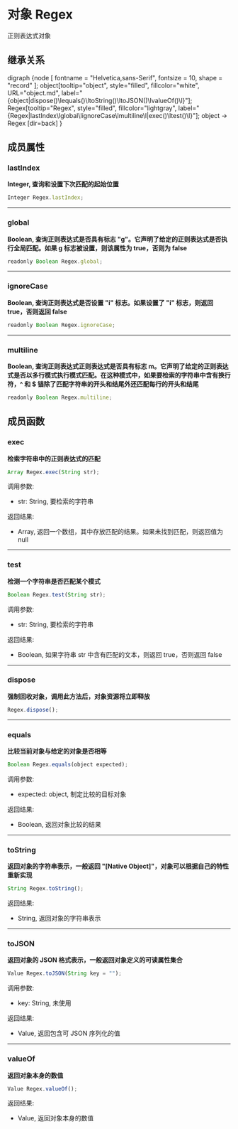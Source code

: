# 对象 Regex
正则表达式对象

## 继承关系
<dot>digraph {node [ fontname = "Helvetica,sans-Serif", fontsize = 10, shape = "record" ];
object[tooltip="object", style="filled", fillcolor="white", URL="object.md", label="{object|dispose()\lequals()\ltoString()\ltoJSON()\lvalueOf()\l}"];
Regex[tooltip="Regex", style="filled", fillcolor="lightgray", label="{Regex|lastIndex\lglobal\lignoreCase\lmultiline\l|exec()\ltest()\l}"];
object -> Regex [dir=back]
}</dot>

## 成员属性
        
### lastIndex
**Integer, 查询和设置下次匹配的起始位置**

```JavaScript
Integer Regex.lastIndex;
```

--------------------------
### global
**Boolean, 查询正则表达式是否具有标志 "g"。它声明了给定的正则表达式是否执行全局匹配。如果 g 标志被设置，则该属性为 true，否则为 false**

```JavaScript
readonly Boolean Regex.global;
```

--------------------------
### ignoreCase
**Boolean, 查询正则表达式是否设置 "i" 标志。如果设置了 "i" 标志，则返回 true，否则返回 false**

```JavaScript
readonly Boolean Regex.ignoreCase;
```

--------------------------
### multiline
**Boolean, 查询正则表达式正则表达式是否具有标志 m。它声明了给定的正则表达式是否以多行模式执行模式匹配。在这种模式中，如果要检索的字符串中含有换行符，^ 和 $ 锚除了匹配字符串的开头和结尾外还匹配每行的开头和结尾**

```JavaScript
readonly Boolean Regex.multiline;
```

## 成员函数
        
### exec
**检索字符串中的正则表达式的匹配**

```JavaScript
Array Regex.exec(String str);
```

调用参数:
* str: String, 要检索的字符串

返回结果:
* Array, 返回一个数组，其中存放匹配的结果。如果未找到匹配，则返回值为 null

--------------------------
### test
**检测一个字符串是否匹配某个模式**

```JavaScript
Boolean Regex.test(String str);
```

调用参数:
* str: String, 要检索的字符串

返回结果:
* Boolean, 如果字符串 str 中含有匹配的文本，则返回 true，否则返回 false

--------------------------
### dispose
**强制回收对象，调用此方法后，对象资源将立即释放**

```JavaScript
Regex.dispose();
```

--------------------------
### equals
**比较当前对象与给定的对象是否相等**

```JavaScript
Boolean Regex.equals(object expected);
```

调用参数:
* expected: object, 制定比较的目标对象

返回结果:
* Boolean, 返回对象比较的结果

--------------------------
### toString
**返回对象的字符串表示，一般返回 "[Native Object]"，对象可以根据自己的特性重新实现**

```JavaScript
String Regex.toString();
```

返回结果:
* String, 返回对象的字符串表示

--------------------------
### toJSON
**返回对象的 JSON 格式表示，一般返回对象定义的可读属性集合**

```JavaScript
Value Regex.toJSON(String key = "");
```

调用参数:
* key: String, 未使用

返回结果:
* Value, 返回包含可 JSON 序列化的值

--------------------------
### valueOf
**返回对象本身的数值**

```JavaScript
Value Regex.valueOf();
```

返回结果:
* Value, 返回对象本身的数值

